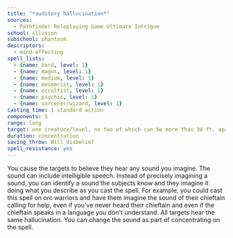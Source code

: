 ```yaml
---
title: "*auditory hallucination*"
sources:
  - Pathfinder Roleplaying Game Ultimate Intrigue
school: illusion
subschool: phantasm
descriptors:
  - mind-affecting
spell_lists:
  - {name: bard, level: 1}
  - {name: magus, level: 1}
  - {name: medium, level: 1}
  - {name: mesmerist, level: 1}
  - {name: occultist, level: 1}
  - {name: psychic, level: 1}
  - {name: sorcerer/wizard, level: 1}
casting_time: 1 standard action
components: S
range: long
target: one creature/level, no two of which can be more than 30 ft. apart
duration: concentration
saving_throw: Will disbelief
spell_resistance: yes
---
```


You cause the targets to believe they hear any sound you imagine. The sound can include intelligible speech. Instead of precisely imagining a sound, you can identify a sound the subjects know and they imagine it doing what you describe as you cast the spell. For example, you could cast this spell on orc warriors and have them imagine the sound of their chieftain calling for help, even if you've never heard their chieftain and even if the chieftain speaks in a language you don't understand. All targets hear the same hallucination. You can change the sound as part of concentrating on the spell.

